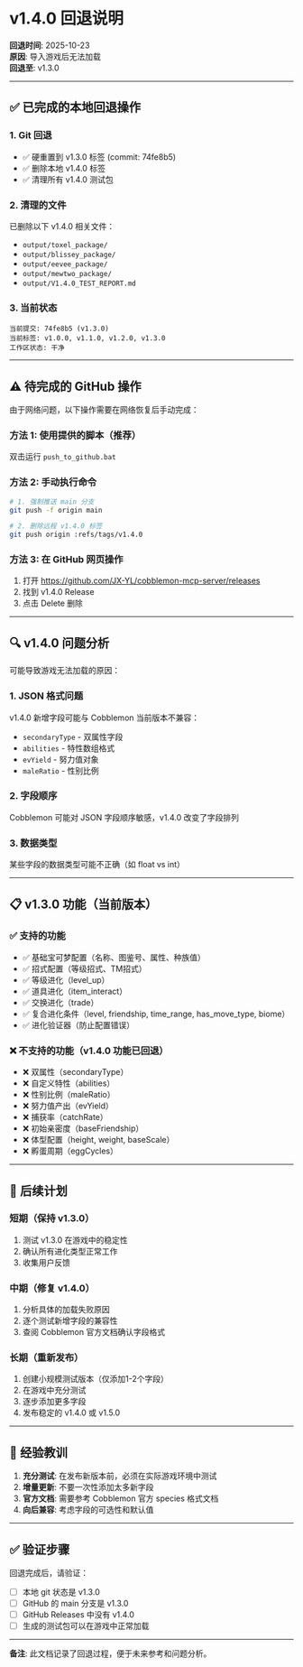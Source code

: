 # v1.4.0 回退说明

**回退时间**: 2025-10-23  
**原因**: 导入游戏后无法加载  
**回退至**: v1.3.0

---

## ✅ 已完成的本地回退操作

### 1. Git 回退
- ✅ 硬重置到 v1.3.0 标签 (commit: 74fe8b5)
- ✅ 删除本地 v1.4.0 标签
- ✅ 清理所有 v1.4.0 测试包

### 2. 清理的文件
已删除以下 v1.4.0 相关文件：
- `output/toxel_package/`
- `output/blissey_package/`
- `output/eevee_package/`
- `output/mewtwo_package/`
- `output/V1.4.0_TEST_REPORT.md`

### 3. 当前状态
```
当前提交: 74fe8b5 (v1.3.0)
当前标签: v1.0.0, v1.1.0, v1.2.0, v1.3.0
工作区状态: 干净
```

---

## ⚠️ 待完成的 GitHub 操作

由于网络问题，以下操作需要在网络恢复后手动完成：

### 方法 1: 使用提供的脚本（推荐）
双击运行 `push_to_github.bat`

### 方法 2: 手动执行命令
```bash
# 1. 强制推送 main 分支
git push -f origin main

# 2. 删除远程 v1.4.0 标签
git push origin :refs/tags/v1.4.0
```

### 方法 3: 在 GitHub 网页操作
1. 打开 https://github.com/JX-YL/cobblemon-mcp-server/releases
2. 找到 v1.4.0 Release
3. 点击 Delete 删除

---

## 🔍 v1.4.0 问题分析

可能导致游戏无法加载的原因：

### 1. JSON 格式问题
v1.4.0 新增字段可能与 Cobblemon 当前版本不兼容：
- `secondaryType` - 双属性字段
- `abilities` - 特性数组格式
- `evYield` - 努力值对象
- `maleRatio` - 性别比例

### 2. 字段顺序
Cobblemon 可能对 JSON 字段顺序敏感，v1.4.0 改变了字段排列

### 3. 数据类型
某些字段的数据类型可能不正确（如 float vs int）

---

## 📋 v1.3.0 功能（当前版本）

### ✅ 支持的功能
- ✅ 基础宝可梦配置（名称、图鉴号、属性、种族值）
- ✅ 招式配置（等级招式、TM招式）
- ✅ 等级进化（level_up）
- ✅ 道具进化（item_interact）
- ✅ 交换进化（trade）
- ✅ 复合进化条件（level, friendship, time_range, has_move_type, biome）
- ✅ 进化验证器（防止配置错误）

### ❌ 不支持的功能（v1.4.0 功能已回退）
- ❌ 双属性（secondaryType）
- ❌ 自定义特性（abilities）
- ❌ 性别比例（maleRatio）
- ❌ 努力值产出（evYield）
- ❌ 捕获率（catchRate）
- ❌ 初始亲密度（baseFriendship）
- ❌ 体型配置（height, weight, baseScale）
- ❌ 孵蛋周期（eggCycles）

---

## 🚀 后续计划

### 短期（保持 v1.3.0）
1. 测试 v1.3.0 在游戏中的稳定性
2. 确认所有进化类型正常工作
3. 收集用户反馈

### 中期（修复 v1.4.0）
1. 分析具体的加载失败原因
2. 逐个测试新增字段的兼容性
3. 查阅 Cobblemon 官方文档确认字段格式

### 长期（重新发布）
1. 创建小规模测试版本（仅添加1-2个字段）
2. 在游戏中充分测试
3. 逐步添加更多字段
4. 发布稳定的 v1.4.0 或 v1.5.0

---

## 📝 经验教训

1. **充分测试**: 在发布新版本前，必须在实际游戏环境中测试
2. **增量更新**: 不要一次性添加太多新字段
3. **官方文档**: 需要参考 Cobblemon 官方 species 格式文档
4. **向后兼容**: 考虑字段的可选性和默认值

---

## ✅ 验证步骤

回退完成后，请验证：
- [ ] 本地 git 状态是 v1.3.0
- [ ] GitHub 的 main 分支是 v1.3.0
- [ ] GitHub Releases 中没有 v1.4.0
- [ ] 生成的测试包可以在游戏中正常加载

---

**备注**: 此文档记录了回退过程，便于未来参考和问题分析。

